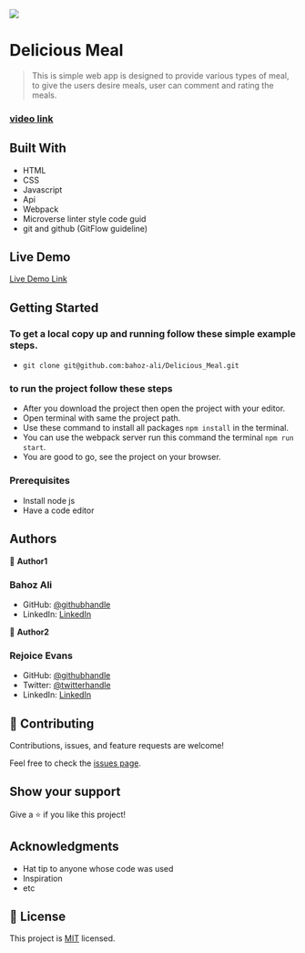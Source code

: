 ![](https://img.shields.io/badge/Microverse-blueviolet)

# Delicious Meal 

> This is simple web app is designed to provide various types of meal, 
> to give the users desire meals, user can comment and rating the meals.

### [video link](https://www.loom.com/share/d0089692671b40899f947865b81fff76)

## Built With

- HTML
- CSS
- Javascript
- Api
- Webpack
- Microverse linter style code guid
- git and github (GitFlow guideline)

## Live Demo 

[Live Demo Link](https://bahoz-ali.github.io/Delicious_Meal/)


## Getting Started

### To get a local copy up and running follow these simple example steps.

- ```git clone git@github.com:bahoz-ali/Delicious_Meal.git```

### to run the project follow these steps

- After you download the project then open the project with your editor.
- Open terminal with same the project path.
- Use these command to install all packages `npm install` in the terminal.
- You can use the webpack server run this command the terminal `npm run start`.
- You are good to go, see the project on your browser.

### Prerequisites

- Install node js
- Have a code editor

## Authors

👤 **Author1**
### Bahoz Ali
- GitHub: [@githubhandle](https://github.com/bahoz-ali)
- LinkedIn: [LinkedIn](https://linkedin.com/in/bahoz-ali)

👤 **Author2**
### Rejoice Evans
- GitHub: [@githubhandle]( https://github.com/rmjspecial)
- Twitter: [@twitterhandle](https://twitter.com/rmjspecial2)
- LinkedIn: [LinkedIn](https://www.linkedin.com/in/rejoice-evans-74882122a/)


## 🤝 Contributing

Contributions, issues, and feature requests are welcome!

Feel free to check the [issues page](../../issues/).

## Show your support

Give a ⭐️ if you like this project!

## Acknowledgments

- Hat tip to anyone whose code was used
- Inspiration
- etc

## 📝 License

This project is [MIT](./MIT.md) licensed.
